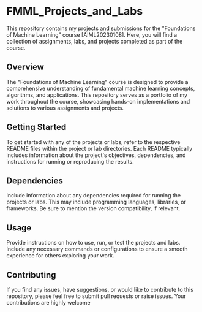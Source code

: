 # FMML_Projects_and_Labs

This repository contains my projects and submissions for the "Foundations of Machine Learning" course [AIML20230108]. Here, you will find a collection of assignments, labs, and projects completed as part of the course.

## Overview

The "Foundations of Machine Learning" course is designed to provide a comprehensive understanding of fundamental machine learning concepts, algorithms, and applications. This repository serves as a portfolio of my work throughout the course, showcasing hands-on implementations and solutions to various assignments and projects.

## Getting Started

To get started with any of the projects or labs, refer to the respective README files within the project or lab directories. Each README typically includes information about the project's objectives, dependencies, and instructions for running or reproducing the results.

## Dependencies

Include information about any dependencies required for running the projects or labs. This may include programming languages, libraries, or frameworks. Be sure to mention the version compatibility, if relevant.

## Usage

Provide instructions on how to use, run, or test the projects and labs. Include any necessary commands or configurations to ensure a smooth experience for others exploring your work.

## Contributing

If you find any issues, have suggestions, or would like to contribute to this repository, please feel free to submit pull requests or raise issues. Your contributions are highly welcome
